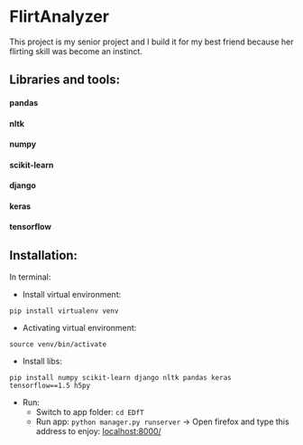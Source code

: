 # FlirtAnalyzer
This project is my senior project and I build it for my best friend because her flirting skill was become an instinct.

## Libraries and tools:

#### pandas

#### nltk

#### numpy

#### scikit-learn

#### django

#### keras

#### tensorflow

## Installation:

In terminal:

+ Install virtual environment:
```
pip install virtualenv venv
```

+ Activating virtual environment:
```
source venv/bin/activate
```

+ Install libs:
```
pip install numpy scikit-learn django nltk pandas keras tensorflow==1.5 h5py
```
+ Run:
    - Switch to app folder: ```cd EDfT```
    - Run app: ```python manager.py runserver```
    -> Open firefox and type this address to enjoy: [localhost:8000/](http://localhost:8000/)
